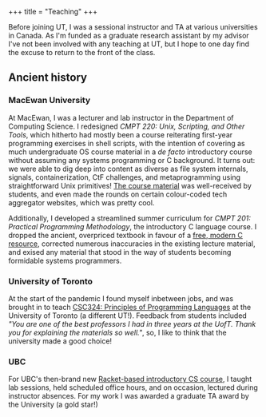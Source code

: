 +++
title = "Teaching"
+++

Before joining UT, I was a sessional instructor and TA at various universities
in Canada.  As I'm funded as a graduate research assistant by my advisor I've
not been involved with any teaching at UT, but I hope to one day find the
excuse to return to the front of the class.

## Ancient history

### MacEwan University

At MacEwan, I was a lecturer and lab instructor in the Department of Computing
Science.  I redesigned _CMPT 220: Unix, Scripting, and Other Tools_, which
hitherto had mostly been a course reiterating first-year programming exercises
in shell scripts, with the intention of covering as much undergraduate OS
course material in a _de facto_ introductory course without assuming any
systems programming or C background.  It turns out: we were able to dig deep
into content as diverse as file system internals, signals, containerization,
CtF challenges, and metaprogramming using straightforward Unix primitives!
[The course
material](https://drive.google.com/drive/u/0/folders/1aquigBI-hdkbWcrNSrJNHIYejQzKA5KU)
was well-received by students, and even made the rounds on certain colour-coded
tech aggregator websites, which was pretty cool.

Additionally, I developed a streamlined summer curriculum for _CMPT 201:
Practical Programming Methodology_, the introductory C language course.  I
dropped the ancient, overpriced textbook in favour of a [free, modern
C resource](https://beej.us/guide/bgc/pdf/bgc_usl_c_1.pdf), corrected numerous
inaccuracies in the existing lecture material, and exised any material that
stood in the way of students becoming formidable systems programmers.

### University of Toronto

At the start of the pandemic I found myself inbetween jobs, and was brought in
to teach [CSC324: Principles of Programming
Languages](http://individual.utoronto.ca/nbtaylor/csc324_s2020) at the
University of Toronto (a different UT!).  Feedback from students included _"You
are one of the best professors I had in three years at the UofT. Thank you for
explaining the materials so well."_, so, I like to think that the university
made a good choice!

### UBC

For UBC's then-brand new [Racket-based introductory CS
course](https://web.archive.org/web/20090918115923/http://sites.google.com/site/ubccpsc1102009w1/),
I taught lab sessions, held scheduled office hours, and on occasion, lectured
during instructor absences.  For my work I was awarded a graduate TA award by
the University (a gold star!)
